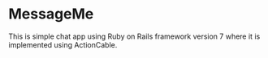 # MessageMe
This is simple chat app using Ruby on Rails framework version 7 where it is implemented using ActionCable.
